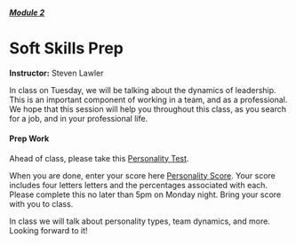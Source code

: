 ##### [Module 2](../../..)

# Soft Skills Prep

**Instructor:** Steven Lawler

In class on Tuesday, we will be talking about the dynamics of leadership. This is an important component of working in a team, and as a professional. We hope that this session will help you throughout this class, as you search for a job, and in your professional life.

#### Prep Work

Ahead of class, please take this <a href="http://www.humanmetrics.com/cgi-win/jtypes2.asp" target="_blank">Personality Test</a>. 

When you are done, enter your score here <a href="https://docs.google.com/spreadsheets/d/1APKrD67jB1BlW54d-j7jCBhFOyD8lg_vOKkEw2380XE/edit#gid=0" target="_blank">Personality Score</a>. Your score includes four letters letters and the percentages associated with each.  Please complete this no later than 5pm on Monday night. Bring your score with you to class.  

In class we will talk about personality types, team dynamics, and more. Looking forward to it!


